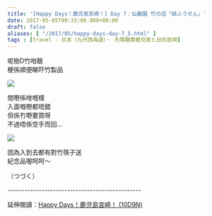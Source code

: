```yaml
---
title: '[Happy Days！鹿児島宮崎！] Day 7：仙巌園 竹の店「紙ふうせん」'
date: 2017-05-05T09:33:00.000+08:00
draft: false
aliases: [ "/2017/05/happy-days-day-7_5.html" ]
tags : [travel - 日本（九州西海道）・ 大隅薩摩鹿児島と日向宮崎]
---
```


呢樹D竹咁靚  
梗係順便睇吓竹製品  

[![](https://c1.staticflickr.com/5/4181/34307398292_cc499571ac_z.jpg)](https://c1.staticflickr.com/5/4181/34307398292_cc499571ac_z.jpg)

間嘢係咁嘅樣  
入面嘅嘢都唔錯  
但係冇嘢要買呀  
不過唔係空手而回...  

[![](https://c1.staticflickr.com/5/4190/34307397322_5ee342611b_z.jpg)](https://c1.staticflickr.com/5/4190/34307397322_5ee342611b_z.jpg)

因為入到去都有對竹筷子送  
紀念品喔呵呵～  
  
  
（つづく）  
  
\-----------------------------------------------  
  
延伸閱讀：[Happy Days！鹿児島宮崎！ (10D9N)](http://www.hidie.net/2017/06/happy-days10d9n.html)